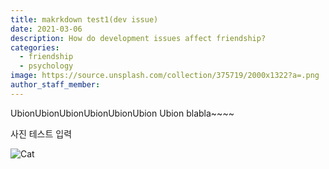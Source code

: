 ```yaml
---
title: makrkdown test1(dev issue)
date: 2021-03-06
description: How do development issues affect friendship?
categories:
  - friendship
  - psychology
image: https://source.unsplash.com/collection/375719/2000x1322?a=.png
author_staff_member:
---
```

UbionUbionUbionUbionUbionUbion
Ubion blabla~~~~

사진 테스트 입력

![Cat](https://source.unsplash.com/random/1500x1000)





